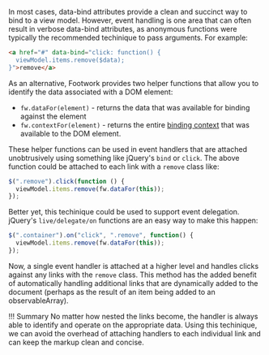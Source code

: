 In most cases, data-bind attributes provide a clean and succinct way to bind to a view model. However, event handling is one area that can often result in verbose data-bind attributes, as anonymous functions were typically the recommended techinique to pass arguments.  For example:

```html
<a href="#" data-bind="click: function() {
  viewModel.items.remove($data);
}">remove</a>
```

As an alternative, Footwork provides two helper functions that allow you to identify the data associated with a DOM element:

 * `fw.dataFor(element)` - returns the data that was available for binding against the element
 * `fw.contextFor(element)` - returns the entire [binding context](binding-context.md) that was available to the DOM element.

These helper functions can be used in event handlers that are attached unobtrusively using something like jQuery's `bind` or `click`. The above function could be attached to each link with a `remove` class like:

```javascript
$(".remove").click(function () {
  viewModel.items.remove(fw.dataFor(this));
});
```

Better yet, this techinique could be used to support event delegation.  jQuery's `live/delegate/on` functions are an easy way to make this happen:

```javascript
$(".container").on("click", ".remove", function() {
  viewModel.items.remove(fw.dataFor(this));
});
```

Now, a single event handler is attached at a higher level and handles clicks against any links with the `remove` class. This method has the added benefit of automatically handling additional links that are dynamically added to the document (perhaps as the result of an item being added to an observableArray).

!!! Summary
    No matter how nested the links become, the handler is always able to identify and operate on the appropriate data. Using this techinique, we can avoid the overhead of attaching handlers to each individual link and can keep the markup clean and concise.
